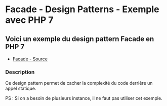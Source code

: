 # Facade - Design Patterns - Exemple avec PHP 7




## Voici un exemple du design pattern Facade en PHP 7

* [Facade - Source](https://github.com/stephweb/design-patterns-php/tree/master/src/dependency-injection/index.php)






### Description

Ce design pattern permet de cacher la complexité du code derrière un appel statique.

PS : Si on a besoin de plusieurs instance, il ne faut pas utiliser cet exemple.